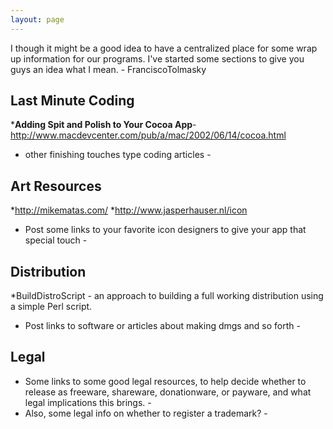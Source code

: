 ```yaml
---
layout: page
---
```


I though it might be a good idea to have a centralized place for some wrap up information for our programs.  I've started some sections to give you guys an idea what I mean.  - FranciscoTolmasky


**Last Minute Coding**
----


***Adding Spit and Polish to Your Cocoa App**- http://www.macdevcenter.com/pub/a/mac/2002/06/14/cocoa.html


- other finishing touches type coding articles -

**Art Resources**
----


*http://mikematas.com/
*http://www.jasperhauser.nl/icon

- Post some links to your favorite icon designers to give your app that special touch -

**Distribution**
----


*BuildDistroScript - an approach to building a full working distribution using a simple Perl script.

- Post links to software or articles about making dmgs and so forth -

**Legal**
----

- Some links to some good legal resources, to help decide whether to release as freeware, shareware, donationware, or payware, and what legal implications this brings. -
- Also, some legal info on whether to register a trademark? -
